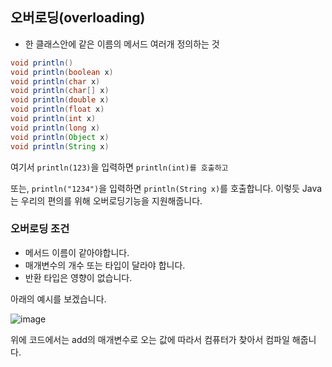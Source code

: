 ## 오버로딩(overloading)

- 한 클래스안에 같은 이름의 메서드 여러개 정의하는 것

```java
void println()
void println(boolean x)
void println(char x)
void println(char[] x)
void println(double x)
void println(float x)
void println(int x)
void println(long x)
void println(Object x)
void println(String x)
```

여기서 `println(123)`을 입력하면 `println(int)를 호출하고`

또는, `println("1234")`을 입력하면 `println(String x)`를 호출합니다. 이렇듯 Java는 우리의 편의를 위해 오버로딩기능을 지원해줍니다.

### 오버로딩 조건

- 메서드 이름이 같아야합니다.
- 매개변수의 개수 또는 타입이 달라야 합니다.
- 반환 타입은 영향이 없습니다.

아래의 예시를 보겠습니다.

![image](https://user-images.githubusercontent.com/53684676/94364170-628e7e00-0102-11eb-9091-f0ac16af76ba.png)

위에 코드에서는 add의 매개변수로 오는 값에 따라서 컴퓨터가 찾아서 컴파일 해줍니다.